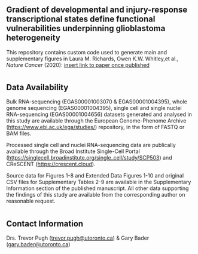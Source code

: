 ## Gradient of developmental and injury-response transcriptional states define functional vulnerabilities underpinning glioblastoma heterogeneity


This repository contains custom code used to generate main and supplementary figures in Laura M. Richards, Owen K.W. Whitley,et al., *Nature Cancer* (2020): [insert link to paper once published]()


#
## Data Availability

Bulk RNA-sequencing (EGAS00001003070	 & EGAS00001004395), whole genome sequencing (EGAS00001004395), single cell and single nuclei RNA-sequencing (EGAS00001004656) datasets generated and analysed in this study are available through the European Genome-Phenome Archive (https://www.ebi.ac.uk/ega/studies/) repository, in the form of FASTQ or BAM files.   

Processed single cell and nuclei RNA-sequencing data are publically available through the Broad Institute Single-Cell Portal (https://singlecell.broadinstitute.org/single_cell/study/SCP503) and CReSCENT (https://crescent.cloud).   

 Source data for Figures 1-8 and Extended Data Figures 1-10 and original CSV files for Supplementary Tables 2-9 are available in the Supplementary Information section of the published manuscript. All other data supporting the findings of this study are available from the corresponding author on reasonable request.   

#
## Contact Information
Drs. Trevor Pugh (trevor.pugh@utoronto.ca) & Gary Bader (gary.bader@utoronto.ca)
